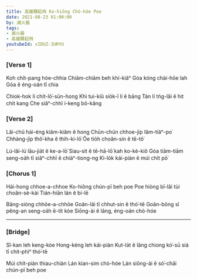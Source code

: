 ```yaml
---
title: 高雄驛起飛 Ko-hiông Chò-hóe Poe
date: 2021-08-23 01:00:00
by: 滅火器
tags:
- 滅火器
- 高雄驛起飛
youtubeId: xIDUZ-3URYU
---
```


### [Verse 1]

Koh chi̍t-pang hóe-chhia
Chiām-chiām beh khí-kiâⁿ
Góa kóng chài-hōe lah
Góa ē éng-oán tī chia

Chiok-hok lí chi̍t-lō͘-sūn-hong
Khì tui-kiû sio̍k-î lí ê bāng
Tán lí tńg-lâi ê hit chi̍t kang
Che siâⁿ-chhī í-keng bô-kâng

### [Verse 2]

Lâi-chū hái-éng kiâm-kiâm ê hong
Chūn-chūn chhoe-ji̍p Iâm-tiâⁿ-po͘
Chhàng-ji̍p thô͘-kha ê thih-ki-lō͘
Ōe tio̍h choân-sin ê tē-tô͘

Lú-lâi-lú lāu-jia̍t ê ke-a-lō͘
Siau-sit ê tē-hā-lō͘ kah ko-kè-kiô
Góa tiām-tiām seng-oa̍h tī siâⁿ-chhī ê chiàⁿ-tiong-ng
Kì-lo̍k kái-piàn ê múi chi̍t pō͘

### [Chorus 1]

Hái-hong chhoe-a-chhoe
Ko-hiông chún-pī beh poe
Poe hiòng bī-lâi tùi choân-sè-kài
Tián-hiān lán ê bí-lē

Bāng-sióng chhōe-a-chhōe
Goân-lâi tī chhut-sin ê thó͘-tē
Goān-bōng sī pêng-an seng-oa̍h ē-tit kòe
Siōng-ài ê lâng, éng-oán chò-hóe

---

### [Bridge]

Sî-kan leh keng-kòe
Hong-kéng leh kái-piàn
Kut-la̍t ê lâng chiong kò͘-sū siá tī chit-phìⁿ thó͘-tē

Múi chi̍t-piàn thiau-chiàn
Lán kian-sim chò-hóe
Lán siōng-ài ê só͘-chāi chún-pī beh poe
